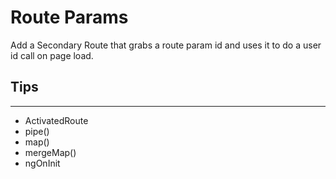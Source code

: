 # Route Params

Add a Secondary Route that grabs a route param id and uses it to do a user id call on page load.

## Tips

---

- ActivatedRoute
- pipe()
- map()
- mergeMap()
- ngOnInit

